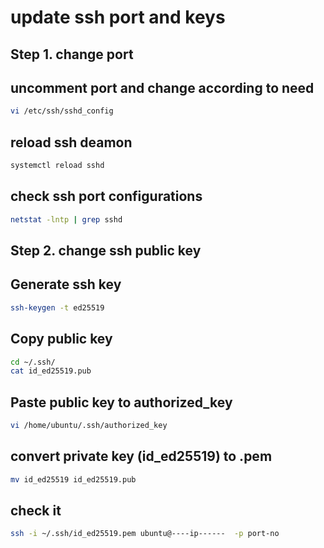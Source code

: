 # update ssh port and keys
## Step 1. change port
## uncomment port and change according to need 
```bash
vi /etc/ssh/sshd_config
```
## reload ssh deamon
```bash
systemctl reload sshd
```
## check ssh port configurations
```bash
netstat -lntp | grep sshd
```

## Step 2. change ssh public key

## Generate ssh key
```bash
ssh-keygen -t ed25519
```
## Copy public key 
```bash
cd ~/.ssh/
cat id_ed25519.pub
```
## Paste public key to authorized_key
```bash
vi /home/ubuntu/.ssh/authorized_key
```
## convert private key (id_ed25519) to .pem
```bash
mv id_ed25519 id_ed25519.pub
```

## check it
```bash
ssh -i ~/.ssh/id_ed25519.pem ubuntu@----ip------  -p port-no
```
